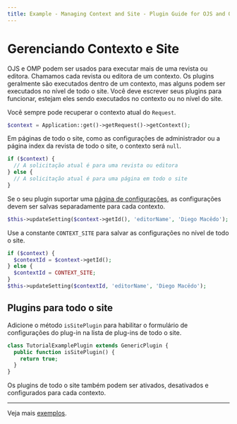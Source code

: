 ```yaml
---
title: Example - Managing Context and Site - Plugin Guide for OJS and OMP
---
```


# Gerenciando Contexto e Site

OJS e OMP podem ser usados para executar mais de uma revista ou editora. Chamamos cada revista ou editora de um contexto. Os plugins geralmente são executados dentro de um contexto, mas alguns podem ser executados no nível de todo o site. Você deve escrever seus plugins para funcionar, estejam eles sendo executados no contexto ou no nível do site.

Você sempre pode recuperar o contexto atual do `Request`.

```php
$context = Application::get()->getRequest()->getContext();
```

Em páginas de todo o site, como as configurações de administrador ou a página index da revista de todo o site, o contexto será `null`.

```php
if ($context) {
  // A solicitação atual é para uma revista ou editora
} else {
  // A solicitação atual é para uma página em todo o site
}
```

Se o seu plugin suportar uma [página de configurações](./settings), as configurações devem ser salvas separadamente para cada contexto.

```php
$this->updateSetting($context->getId(), 'editorName', 'Diego Macêdo');
```

Use a constante `CONTEXT_SITE` para salvar as configurações no nível de todo o site.

```php
if ($context) {
  $contextId = $context->getId();
} else {
  $contextId = CONTEXT_SITE;
}
$this->updateSetting($contextId, 'editorName', 'Diego Macêdo');
```

## Plugins para todo o site

Adicione o método `isSitePlugin` para habilitar o formulário de configurações do plug-in na lista de plug-ins de todo o site.

```php
class TutorialExamplePlugin extends GenericPlugin {
  public function isSitePlugin() {
    return true;
  }
}
```

Os plugins de todo o site também podem ser ativados, desativados e configurados para cada contexto.

---

Veja mais [exemplos](./examples).